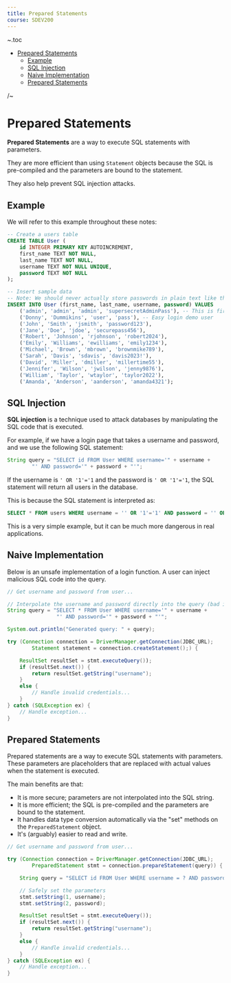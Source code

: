 ```yaml
---
title: Prepared Statements
course: SDEV200
---
```


~.toc

- [Prepared Statements](#prepared-statements)
  - [Example](#example)
  - [SQL Injection](#sql-injection)
  - [Naive Implementation](#naive-implementation)
  - [Prepared Statements](#prepared-statements-1)

/~

# Prepared Statements

**Prepared Statements** are a way to execute SQL statements with parameters.

They are more efficient than using `Statement` objects because the SQL is pre-compiled and the parameters are bound to the statement.

They also help prevent SQL injection attacks.

## Example

We will refer to this example throughout these notes:

```sql
-- Create a users table
CREATE TABLE User (
    id INTEGER PRIMARY KEY AUTOINCREMENT,
    first_name TEXT NOT NULL,
    last_name TEXT NOT NULL,
    username TEXT NOT NULL UNIQUE,
    password TEXT NOT NULL
);

-- Insert sample data
-- Note: We should never actually store passwords in plain text like this.
INSERT INTO User (first_name, last_name, username, password) VALUES
    ('admin', 'admin', 'admin', 'supersecretAdminPass'), -- This is first so that when we hack in we get to the admin account
    ('Donny', 'Dummikins', 'user', 'pass'), -- Easy login demo user
    ('John', 'Smith', 'jsmith', 'password123'),
    ('Jane', 'Doe', 'jdoe', 'securepass456'),
    ('Robert', 'Johnson', 'rjohnson', 'robert2024'),
    ('Emily', 'Williams', 'ewilliams', 'emily1234'),
    ('Michael', 'Brown', 'mbrown', 'brownmike789'),
    ('Sarah', 'Davis', 'sdavis', 'davis2023!'),
    ('David', 'Miller', 'dmiller', 'millertime55'),
    ('Jennifer', 'Wilson', 'jwilson', 'jenny9876'),
    ('William', 'Taylor', 'wtaylor', 'taylor2022'),
    ('Amanda', 'Anderson', 'aanderson', 'amanda4321');
```

## SQL Injection

**SQL injection** is a technique used to attack databases by manipulating the SQL code that is executed.

For example, if we have a login page that takes a username and password, and we use the following SQL statement:

```java
String query = "SELECT id FROM User WHERE username='" + username +
        "' AND password='" + password + "'";
```

If the username is `' OR '1'='1` and the password is `' OR '1'='1`, the SQL statement will return all users in the database.

This is because the SQL statement is interpreted as:

```sql
SELECT * FROM users WHERE username = '' OR '1'='1' AND password = '' OR '1'='1'
```

This is a very simple example, but it can be much more dangerous in real applications.

## Naive Implementation

Below is an unsafe implementation of a login function. A user can inject malicious SQL code into the query.

```java
// Get username and password from user...

// Interpolate the username and password directly into the query (bad idea)
String query = "SELECT * FROM User WHERE username='" + username +
                "' AND password='" + password + "'";

System.out.println("Generated query: " + query);

try (Connection connection = DriverManager.getConnection(JDBC_URL);
        Statement statement = connection.createStatement();) {

    ResultSet resultSet = stmt.executeQuery());
    if (resultSet.next()) {
        return resultSet.getString("username");
    }
    else {
        // Handle invalid credentials...
    }
} catch (SQLException ex) {
    // Handle exception...
}
```

## Prepared Statements

Prepared statements are a way to execute SQL statements with parameters. These parameters are placeholders that are replaced with actual values when the statement is executed.

The main benefits are that:

- It is more secure; parameters are not interpolated into the SQL string.
- It is more efficient; the SQL is pre-compiled and the parameters are bound to the statement.
- It handles data type conversion automatically via the "set" methods on the `PreparedStatement` object.
- It's (arguably) easier to read and write.

```java
// Get username and password from user...

try (Connection connection = DriverManager.getConnection(JDBC_URL);
        PreparedStatement stmt = connection.prepareStatement(query)) {

    String query = "SELECT id FROM User WHERE username = ? AND password = ?";

    // Safely set the parameters
    stmt.setString(1, username);
    stmt.setString(2, password);

    ResultSet resultSet = stmt.executeQuery());
    if (resultSet.next()) {
        return resultSet.getString("username");
    }
    else {
        // Handle invalid credentials...
    }
} catch (SQLException ex) {
    // Handle exception...
}
```
